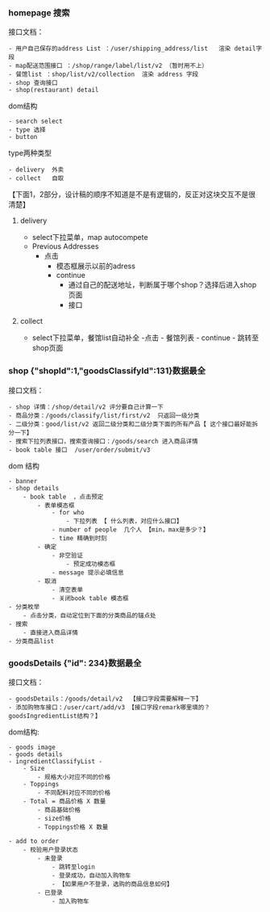 <!--
 * @Author: your name
 * @Date: 2021-04-09 10:18:57
 * @LastEditTime: 2021-04-12 11:02:39
 * @LastEditors: Please set LastEditors
 * @Description: In User Settings Edit
 * @FilePath: /fudi/docs/second.md
-->
### homepage 搜索
接口文档：

    - 用户自己保存的address List ：/user/shipping_address/list   渲染 detail字段
    - map配送范围接口 ：/shop/range/label/list/v2 （暂时用不上）
    - 餐馆list ：shop/list/v2/collection  渲染 address 字段
    - shop 查询接口
    - shop(restaurant) detail


dom结构

    - search select
    - type 选择
    - button

type两种类型

    - delivery  外卖
    - collect   自取

【下面1，2部分，设计稿的顺序不知道是不是有逻辑的，反正对这块交互不是很清楚】

1. delivery
    <!-- - 地图icon
        - 点击icon，进入地图模态框
            - 显示配送区域范围
                - 在配送范围
                    - apply，判断用户选择的地址在哪个区域，推荐该区的商铺
                - 不在配送范围
                    - 错误提示，选择去collect
                        - 显示所有商铺图标
                            - 选择一家商铺
                                - apply
                    - 不允许apply
            - 显示上一步input输入的位置或当前浏览器所在位置
                - 地图上显示小图标
                - input - 文字形式的地理位置描述
            - 支持为图标拖拽
            - 支持地图缩放，行政区域划分 -->
    - select下拉菜单，map autocompete
    <!-- [下拉菜单需要根据不同情况的用户显示](https://github.com/Vickysir/fudi/issues/12) -->
    - Previous Addresses 
        - 点击
            - 模态框展示以前的adress
            - continue
                - 通过自己的配送地址，判断属于哪个shop？选择后进入shop页面
                - 接口
                


2. collect
    <!-- - 地图icon
        - 点击icon，进入地图模态框
            - 地图上显示，餐馆列表里面的餐馆
            - 选中，自动填充位置信息
            - continue button，模态框关闭，回到 搜索select
        - 自动填充刚才的选择，点击搜索
        - 跳转至shop页面 -->
    - select下拉菜单，餐馆list自动补全
        -点击 
            - 餐馆列表
            <!-- - 选择，自动填充餐馆列表的选择，点击搜索 -->
            - continue
                - 跳转至shop页面
        


### shop {"shopId":1,"goodsClassifyId":131}数据最全

接口文档：

    - shop 详情：/shop/detail/v2 评分要自己计算一下
    - 商品分类：/goods/classify/list/first/v2  只返回一级分类
    - 二级分类：good/list/v2 返回二级分类和二级分类下面的所有产品【 这个接口最好能拆分一下】
    - 搜索下拉列表接口，搜索查询接口：/goods/search 进入商品详情
    - book table 接口  /user/order/submit/v3

dom 结构

    - banner
    - shop details
        - book table  ，点击预定   
            - 表单模态框
                - for who
                    - 下拉列表 【 什么列表，对应什么接口】
                - number of people  几个人 【min，max是多少？】
                - time 精确到时刻
            - 确定
                - 非空验证
                    - 预定成功模态框
                - message 提示必填信息
            - 取消
                - 清空表单
                - 关闭book table 模态框
    - 分类枚举
        - 点击分类，自动定位到下面的分类商品的锚点处
    - 搜索
        - 直接进入商品详情
    - 分类商品list

### goodsDetails {"id": 234}数据最全

接口文档：

    - goodsDetails：/goods/detail/v2  【接口字段需要解释一下】
    - 添加购物车接口：/user/cart/add/v3 【接口字段remark哪里填的？goodsIngredientList结构？】


dom结构:

    - goods image
    - goods details
    - ingredientClassifyList - 
        - Size
            - 规格大小对应不同的价格
        - Toppings
            - 不同配料对应不同的价格
        - Total = 商品价格 X 数量
            - 商品基础价格
            - size价格 
            - Toppings价格 X 数量

    - add to order
        - 校验用户登录状态
            - 未登录
                - 跳转至login
                - 登录成功，自动加入购物车
                - 【如果用户不登录，选购的商品信息如何】
            - 已登录
                - 加入购物车
    